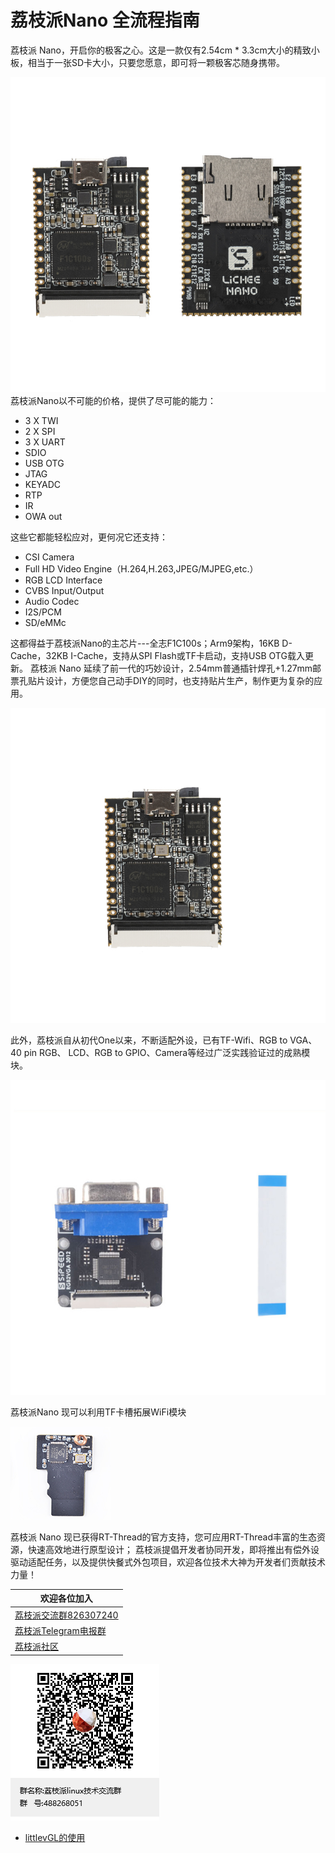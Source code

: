 # 荔枝派Nano 全流程指南


荔枝派 Nano，开启你的极客之心。这是一款仅有2.54cm * 3.3cm大小的精致小板，相当于一张SD卡大小，只要您愿意，即可将一颗极客芯随身携带。

![](./static/Lichee-nano.jpg)
荔枝派Nano以不可能的价格，提供了尽可能的能力：
-   3 X TWI
-   2 X SPI
-   3 X UART
-   SDIO
-   USB OTG
-   JTAG
-   KEYADC
-   RTP
-   IR
-   OWA out

这些它都能轻松应对，更何况它还支持：

-   CSI Camera
-   Full HD Video Engine（H.264,H.263,JPEG/MJPEG,etc.）
-   RGB LCD Interface
-   CVBS Input/Output
-   Audio Codec
-   I2S/PCM
-   SD/eMMc

这都得益于荔枝派Nano的主芯片---全志F1C100s；Arm9架构，16KB D-Cache，32KB I-Cache，支持从SPI Flash或TF卡启动，支持USB OTG载入更新。
荔枝派 Nano 延续了前一代的巧妙设计，2.54mm普通插针焊孔+1.27mm邮票孔贴片设计，方便您自己动手DIY的同时，也支持贴片生产，制作更为复杂的应用。

![Pin Map](./static/lichee-nano_1.jpg)

此外，荔枝派自从初代One以来，不断适配外设，已有TF-Wifi、RGB to VGA、40 pin RGB、 LCD、RGB to GPIO、Camera等经过广泛实践验证过的成熟模块。

![](./static/VGA.jpg)

荔枝派Nano 现可以利用TF卡槽拓展WiFi模块

![](./static/WIFI.png)

荔枝派 Nano 现已获得RT-Thread的官方支持，您可应用RT-Thread丰富的生态资源，快速高效地进行原型设计；
荔枝派提倡开发者协同开发，即将推出有偿外设驱动适配任务，以及提供快餐式外包项目，欢迎各位技术大神为开发者们贡献技术力量！

| 欢迎各位加入 |
| ---- |
|[荔枝派交流群826307240](https://jq.qq.com/?_wv=1027&k=52Zn9VJ1) | 
| [荔枝派Telegram电报群](https://t.me/sipeed) | 
| [荔枝派社区](http://bbs.lichee.pro) |

![QQ](./static/QQ.png)

- [littlevGL的使用](./application/littlevgl.md)
